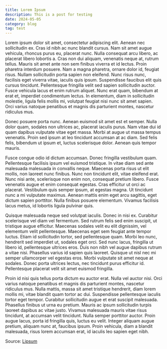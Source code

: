 ```yaml
---
title: Lorem Ipsum
description: This is a post for testing
date: 2024-05-05
category: blog
tag: test
---
```

Lorem ipsum dolor sit amet, consectetur adipiscing elit. Aenean nec sollicitudin ex. Cras id nibh ac nunc blandit cursus. Nam sit amet augue vehicula, rhoncus purus eu, placerat nunc. Nulla consequat arcu libero, ac placerat libero lobortis a. Cras non dui aliquam, venenatis neque at, rutrum tellus. Mauris sit amet ante non sem finibus viverra et id lectus. Proin pharetra interdum posuere. Nam a magna pharetra, ornare dolor id, feugiat risus. Nullam sollicitudin porta sapien non eleifend. Nunc risus nunc, facilisis eget viverra vitae, iaculis quis ipsum. Suspendisse faucibus elit quis cursus tincidunt. Pellentesque fringilla velit sed sapien sollicitudin auctor. Fusce vehicula lacus et enim rutrum aliquet. Nunc erat quam, bibendum at erat et, imperdiet condimentum lectus. In elementum, diam in sollicitudin molestie, ligula felis mollis mi, volutpat feugiat nisi nunc sit amet sapien. Orci varius natoque penatibus et magnis dis parturient montes, nascetur ridiculus mus.

Donec posuere porta nunc. Aenean euismod sit amet est et semper. Nulla dolor quam, sodales non ultrices ac, placerat iaculis purus. Nam vitae dui id quam dapibus vulputate vitae eget massa. Morbi at augue ut massa tempus venenatis. Proin sed ipsum at leo tincidunt accumsan at ac diam. Sed felis felis, bibendum ut ipsum et, luctus scelerisque dolor. Aenean quis tempor mauris.

Fusce congue odio id dictum accumsan. Donec fringilla vestibulum quam. Pellentesque facilisis ipsum vel euismod tristique. In vitae diam sed ante malesuada malesuada in convallis neque. Maecenas porta risus ut elit mollis, non laoreet nunc finibus. Nunc non tincidunt elit, vitae eleifend erat. Nunc nisi ante, scelerisque non enim non, consequat pretium libero. Fusce venenatis augue et enim consequat egestas. Cras efficitur ut orci ac placerat. Vestibulum quis semper ipsum, at egestas magna. Ut tincidunt nunc a mi vulputate maximus. Aenean mattis enim eget arcu sagittis, eget dictum sapien porttitor. Nulla finibus posuere elementum. Vivamus facilisis lacus metus, id lobortis ligula pulvinar quis.

Quisque malesuada neque sed volutpat iaculis. Donec in nisi ex. Curabitur scelerisque vel diam vel fermentum. Sed rutrum felis sed enim suscipit, ut tristique augue efficitur. Maecenas sodales velit eu elit dignissim, vel elementum velit pellentesque. Maecenas eget sem feugiat ante tempor luctus. Etiam id sollicitudin tortor, sed pellentesque quam. Morbi leo nunc, hendrerit sed imperdiet ut, sodales eget orci. Sed nunc lacus, fringilla ut libero id, pellentesque ultrices eros. Duis non nibh vel augue dapibus rutrum a vitae nisi. Phasellus varius id sapien quis laoreet. Quisque ut nisl nec mi semper ullamcorper vel egestas eros. Morbi vulputate sit amet neque at sodales. Donec porta ultrices lectus, nec tincidunt purus efficitur id. Pellentesque placerat velit sit amet euismod fringilla.

Proin id nisi quis tellus porta dictum eu auctor erat. Nulla vel auctor nisi. Orci varius natoque penatibus et magnis dis parturient montes, nascetur ridiculus mus. Nulla mattis, massa sit amet tristique hendrerit, diam lorem mollis mi, vitae blandit quam tortor ac dui. Suspendisse pellentesque iaculis tortor eget tempor. Curabitur sollicitudin augue et erat suscipit malesuada. Phasellus finibus ut urna eu pretium. Mauris ac ipsum sollicitudin turpis laoreet dapibus ac vitae justo. Vivamus malesuada mauris vitae risus tincidunt, at accumsan velit tincidunt. Nulla semper porttitor auctor. Proin augue lacus, porta id fringilla quis, luctus eu velit. Integer aliquam augue pretium, aliquam nunc at, faucibus ipsum. Proin vehicula, diam a blandit malesuada, risus lorem accumsan erat, id iaculis leo sapien eget nibh.

Source: [Lipsum](https://www.lipsum.com)
